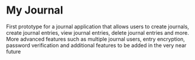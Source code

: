 # My Journal

First prototype for a journal application that allows users to create journals, create journal entries, view journal entries, delete journal entries and more. More advanced features such as multiple journal users, entry encryption, password verification and additional features to be added in the very near future
